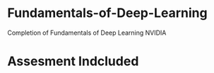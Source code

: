 # Fundamentals-of-Deep-Learning
Completion of Fundamentals of Deep Learning NVIDIA
# Assesment Indcluded

